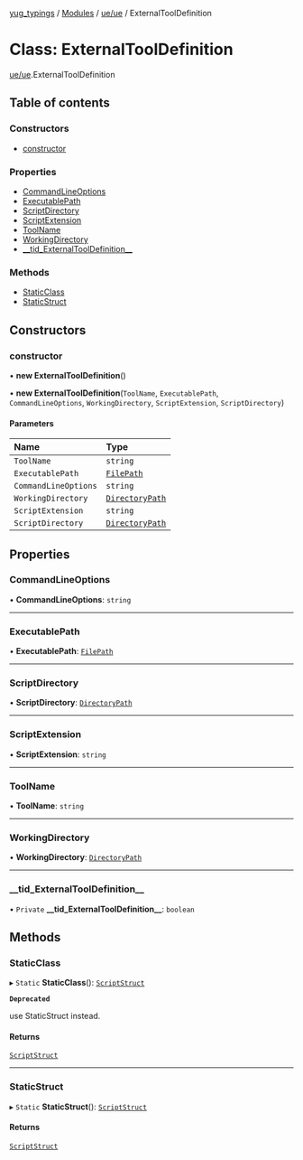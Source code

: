 [yug_typings](../README.md) / [Modules](../modules.md) / [ue/ue](../modules/ue_ue.md) / ExternalToolDefinition

# Class: ExternalToolDefinition

[ue/ue](../modules/ue_ue.md).ExternalToolDefinition

## Table of contents

### Constructors

- [constructor](ue_ue.ExternalToolDefinition.md#constructor)

### Properties

- [CommandLineOptions](ue_ue.ExternalToolDefinition.md#commandlineoptions)
- [ExecutablePath](ue_ue.ExternalToolDefinition.md#executablepath)
- [ScriptDirectory](ue_ue.ExternalToolDefinition.md#scriptdirectory)
- [ScriptExtension](ue_ue.ExternalToolDefinition.md#scriptextension)
- [ToolName](ue_ue.ExternalToolDefinition.md#toolname)
- [WorkingDirectory](ue_ue.ExternalToolDefinition.md#workingdirectory)
- [\_\_tid\_ExternalToolDefinition\_\_](ue_ue.ExternalToolDefinition.md#__tid_externaltooldefinition__)

### Methods

- [StaticClass](ue_ue.ExternalToolDefinition.md#staticclass)
- [StaticStruct](ue_ue.ExternalToolDefinition.md#staticstruct)

## Constructors

### constructor

• **new ExternalToolDefinition**()

• **new ExternalToolDefinition**(`ToolName`, `ExecutablePath`, `CommandLineOptions`, `WorkingDirectory`, `ScriptExtension`, `ScriptDirectory`)

#### Parameters

| Name | Type |
| :------ | :------ |
| `ToolName` | `string` |
| `ExecutablePath` | [`FilePath`](ue_ue.FilePath.md) |
| `CommandLineOptions` | `string` |
| `WorkingDirectory` | [`DirectoryPath`](ue_ue.DirectoryPath.md) |
| `ScriptExtension` | `string` |
| `ScriptDirectory` | [`DirectoryPath`](ue_ue.DirectoryPath.md) |

## Properties

### CommandLineOptions

• **CommandLineOptions**: `string`

___

### ExecutablePath

• **ExecutablePath**: [`FilePath`](ue_ue.FilePath.md)

___

### ScriptDirectory

• **ScriptDirectory**: [`DirectoryPath`](ue_ue.DirectoryPath.md)

___

### ScriptExtension

• **ScriptExtension**: `string`

___

### ToolName

• **ToolName**: `string`

___

### WorkingDirectory

• **WorkingDirectory**: [`DirectoryPath`](ue_ue.DirectoryPath.md)

___

### \_\_tid\_ExternalToolDefinition\_\_

• `Private` **\_\_tid\_ExternalToolDefinition\_\_**: `boolean`

## Methods

### StaticClass

▸ `Static` **StaticClass**(): [`ScriptStruct`](ue_ue.ScriptStruct.md)

**`Deprecated`**

use StaticStruct instead.

#### Returns

[`ScriptStruct`](ue_ue.ScriptStruct.md)

___

### StaticStruct

▸ `Static` **StaticStruct**(): [`ScriptStruct`](ue_ue.ScriptStruct.md)

#### Returns

[`ScriptStruct`](ue_ue.ScriptStruct.md)
